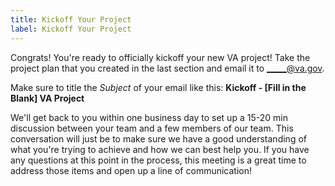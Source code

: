 ```yaml
---
title: Kickoff Your Project
label: Kickoff Your Project
---
```

Congrats! You're ready to officially kickoff your new VA project! Take the project plan that you created in the last section and email it to _____@va.gov.

Make sure to title the _Subject_ of your email like this: **Kickoff - [Fill in the Blank] VA Project**

We'll get back to you within one business day to set up a 15-20 min discussion between your team and a few members of our team. This conversation will just be to make sure we have a good understanding of what you're trying to achieve and how we can best help you. If you have any questions at this point in the process, this meeting is a great time to address those items and open up a line of communication!
